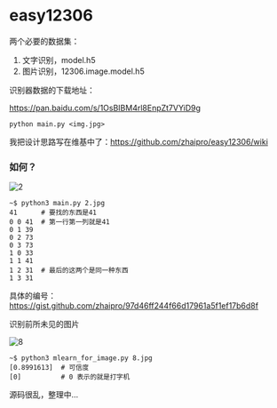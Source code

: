 ﻿# easy12306

两个必要的数据集：

1. 文字识别，model.h5
2. 图片识别，12306.image.model.h5

识别器数据的下载地址：

https://pan.baidu.com/s/1OsBIBM4rl8EnpZt7VYiD9g

`python main.py <img.jpg>`

我把设计思路写在维基中了：https://github.com/zhaipro/easy12306/wiki

### 如何？

![2](https://user-images.githubusercontent.com/8620842/51320752-d6f2cc00-1a9b-11e9-9d2d-7d1e25ddadc5.jpg)

```
~$ python3 main.py 2.jpg
41      # 要找的东西是41
0 0 41  # 第一行第一列就是41
0 1 39
0 2 73
0 3 73
1 0 33
1 1 41
1 2 31  # 最后的这两个是同一种东西
1 3 31
```

具体的编号：https://gist.github.com/zhaipro/97d46ff244f66d17961a5f1ef17b6d8f

识别前所未见的图片

![8](https://user-images.githubusercontent.com/8620842/51799645-a01c7300-225e-11e9-8214-296773112484.jpg)

```
~$ python3 mlearn_for_image.py 8.jpg
[0.8991613]  # 可信度
[0]          # 0 表示的就是打字机
```

源码很乱，整理中…
